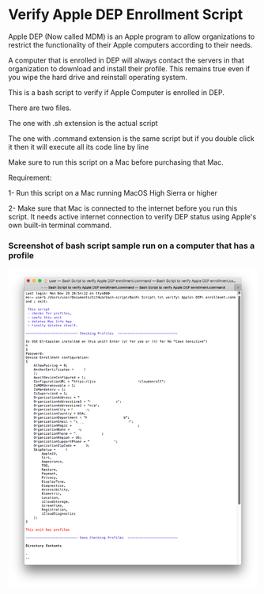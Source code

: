 # Verify Apple DEP Enrollment Script

 Apple DEP (Now called MDM) is an Apple program to allow organizations to restrict the functionality of  their Apple computers according to their needs.
 
 A computer that is enrolled in DEP will always contact the servers in that organization to download and install their profile. This remains true even if you wipe the hard drive and reinstall operating system.
 
 
 This is a bash script to verify if Apple Computer is enrolled in DEP.
 
 There are two files. 
 
 The one with .sh extension is the actual script
 
 The one with .command extension is the same script but if you double click it then it will execute all its code line by line
 
 Make sure to run this script on a Mac before purchasing that Mac.
 
 Requirement:
 
 1- Run this script on a Mac running MacOS High Sierra or higher
 
 2- Make sure that Mac is connected to the internet before you run this script. It needs active internet connection to verify DEP status using Apple's own built-in terminal command.

 
 ### Screenshot of bash script sample run on a computer that has a profile
 
 ![App GUI](https://github.com/fnmalik2002/bash-script/blob/main/images/bash_script.png)

